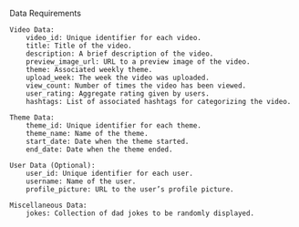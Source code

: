 Data Requirements

    Video Data:
        video_id: Unique identifier for each video.
        title: Title of the video.
        description: A brief description of the video.
        preview_image_url: URL to a preview image of the video.
        theme: Associated weekly theme.
        upload_week: The week the video was uploaded.
        view_count: Number of times the video has been viewed.
        user_rating: Aggregate rating given by users.
        hashtags: List of associated hashtags for categorizing the video.

    Theme Data:
        theme_id: Unique identifier for each theme.
        theme_name: Name of the theme.
        start_date: Date when the theme started.
        end_date: Date when the theme ended.

    User Data (Optional):
        user_id: Unique identifier for each user.
        username: Name of the user.
        profile_picture: URL to the user’s profile picture.

    Miscellaneous Data:
        jokes: Collection of dad jokes to be randomly displayed.